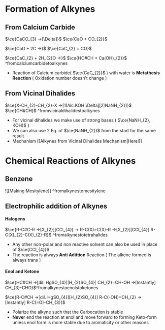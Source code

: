 # Formation of Alkynes

## From Calcium Carbide

$\ce{CaCO_{3} ->[\Delta]}$<!----> $\ce{CaO + CO_{2}}$
<!--SR:!2025-02-05,3,250-->

$\ce{CaO + 2C ->}$<!----> $\ce{CaC_{2} + CO}$
<!--SR:!2025-02-06,3,250-->

$\ce{CaC_{2} + 2H_{2}O ->}$ <!---->$\ce{HC#CH + Ca(OH)_{2}}$ ^fromcalciumcarbidetoalkynes
<!--SR:!2025-02-05,3,250-->

- Reaction of Calcium carbide( $\ce{CaC_{2}}$ ) with water is **Metathesis Reaction** ( Oxidation number doesn't change )

## From Vicinal Dihalides

$\ce{X-CH_{2}-CH_{2}-X ->[1)Alc.KOH \Delta][2)NaNH_{2}]}$<!----> $\ce{CH#CH}$ ^fromvicinaldihalidestoalkynes
<!--SR:!2025-02-06,4,270-->
- For vicinal dihalides we make use of strong bases ( $\ce{NaNH_{2}, KOH}$ ) 
- We can also use 2 Eq. of $\ce{NaNH_{2}}$ from the start for the same result
- Mechanism [[Alkynes from Vicinal Dihalides Mechanism|Here!]]
# Chemical Reactions of Alkynes

## Benzene
![[Making Mesitylene]] ^fromalkynestomesitylene
## Electrophilic addition of Alkynes

#### Halogens

$\ce{R-C#C-R ->[X_{2}][CCl_{4}] -> R-C(X)=C(X)-R ->[X_{2}][CCl_{4}] R-C(X)_{2}-C(X)_{2}-R}$ ^fromalkynestotetrahalides

- Any other non-polar and non reactive solvent can also be used in place of $\ce{CCl_{4}}$ 
- The reaction is always **Anti Adittion** Reaction ( The alkene formed is always trans )

#### Enol and Ketone

$\ce{HC#CH ->[dil. HgSO_{4}][H_{2}SO_{4}] CH_{2}=CH-OH ->[Instantly] CH_{3}-CHO}$^fromalkynestoenolstoketones

$\ce{R-C#CH ->[dil. HgSO_{4}][H_{2}SO_{4}] R-C(-OH)=CH_{2} ->[Instantly] R-C(=O)-CH_{3}}$

- Polarize the alkyne such that the Carbocation is stable
- **Never** end the reaction at enol and move forward to forming Keto-form unless enol form is more stable due to aromaticity or other reasons